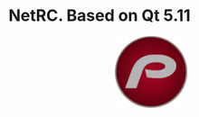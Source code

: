# NetRC. Based on Qt 5.11
<p align="center">
<img src="src/images/AVRPioRemote.png" width ="128" height="128"/>
</p>

